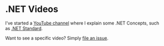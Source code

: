 # .NET Videos

I've started a [YouTube channel][channel] where I explain some .NET Concepts,
such as [.NET Standard][netstandard].

Want to see a specific video? Simply [file an issue][issue].

[channel]: https://www.youtube.com/ImmoLandwerth
[netstandard]: https://www.youtube.com/playlist?list=PLRAdsfhKI4OWx321A_pr-7HhRNk7wOLLY
[issue]: https://github.com/terrajobst/videos/issues/new
